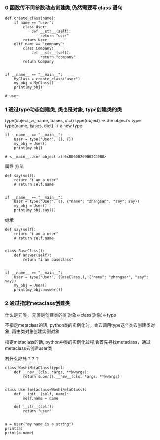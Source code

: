 ### 0 函数传不同参数动态创建类,仍然需要写 class 语句

```py3
def create_class(name):
    if name == "user":
        class User:
            def __str__(self):
                return "user"
        return User
    elif name == "company":
        class Company:
            def __str__(self):
                return "company"
        return Company

    
if __name__ == "__main__":
    MyClass = create_class("user")
    my_obj = MyClass()
    print(my_obj)
    
# user    
```


### 1 通过type动态创建类, 类也是对象, type创建类的类

type(object_or_name, bases, dict)
type(object) -> the object's type
type(name, bases, dict) -> a new type

```py3
if __name__ == "__main__":
    User = type("User", (), {})
    my_obj = User()
    print(my_obj)
    
# <__main__.User object at 0x00000209062CC0B8>
```
属性 方法
```py3
def say(self):
    return "i am a user"
    # return self.name


if __name__ == "__main__":
    User = type("User", (), {"name": "zhangsan", "say": say})
    my_obj = User()
    print(my_obj.say())
```
继承
```py3
def say(self):
    return "i am a user"
    # return self.name


class BaseClass():
    def answer(self):
        return "i am baseclass"


if __name__ == "__main__":
    User = type("User", (BaseClass,), {"name": "zhangsan", "say": say})
    my_obj = User()
    print(my_obj.answer())

```

### 2 通过指定metaclass创建类

什么是元类， 元类是创建类的类 对象<-class(对象)<-type

不指定metaclass的话, python类的实例化时，会去调用type这个类去创建类对象, 再由类对象创建实例对象

指定metaclass的话, python中类的实例化过程,会首先寻找metaclass，通过metaclass去创建user类

有什么好处？？？
```py3
class WoshiMetaClass(type):
    def __new__(cls, *args, **kwargs):
        return super().__new__(cls, *args, **kwargs)


class User(metaclass=WoshiMetaClass):
    def __init__(self, name):
        self.name = name

    def __str__(self):
        return "user"


a = User("my name is a string")
print(a)
print(a.name)
```
